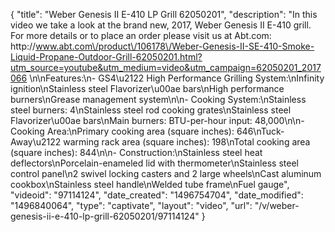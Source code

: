 {
    "title": "Weber Genesis II E-410 LP Grill 62050201",
    "description": "In this video we take a look at the brand new, 2017, Weber Genesis II E-410 grill.  For more details or to place an order please visit us at Abt.com: http:\/\/www.abt.com\/product\/106178\/Weber-Genesis-II-SE-410-Smoke-Liquid-Propane-Outdoor-Grill-62050201.html?utm_source=youtube&utm_medium=video&utm_campaign=62050201_2017066 \n\nFeatures:\n- GS4\u2122 High Performance Grilling System:\nInfinity ignition\nStainless steel Flavorizer\u00ae bars\nHigh performance burners\nGrease management system\n\n- Cooking System:\nStainless steel burners: 4\nStainless steel rod cooking grates\nStainless steel Flavorizer\u00ae bars\nMain burners: BTU-per-hour input: 48,000\n\n- Cooking Area:\nPrimary cooking area (square inches): 646\nTuck-Away\u2122 warming rack area (square inches): 198\nTotal cooking area (square inches): 844\n\n- Construction:\nStainless steel heat deflectors\nPorcelain-enameled lid with thermometer\nStainless steel control panel\n2 swivel locking casters and 2 large wheels\nCast aluminum cookbox\nStainless steel handle\nWelded tube frame\nFuel gauge",
    "videoid": "97114124",
    "date_created": "1496754704",
    "date_modified": "1496840064",
    "type": "captivate",
    "layout": "video",
    "url": "\/v\/weber-genesis-ii-e-410-lp-grill-62050201\/97114124"
}